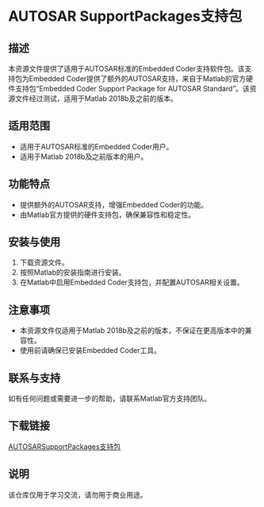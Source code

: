  # AUTOSAR SupportPackages支持包

 ## 描述
 本资源文件提供了适用于AUTOSAR标准的Embedded Coder支持软件包。该支持包为Embedded Coder提供了额外的AUTOSAR支持，来自于Matlab的官方硬件支持包“Embedded Coder Support Package for AUTOSAR Standard”。该资源文件经过测试，适用于Matlab 2018b及之前的版本。

 ## 适用范围
 - 适用于AUTOSAR标准的Embedded Coder用户。
 - 适用于Matlab 2018b及之前版本的用户。

 ## 功能特点
 - 提供额外的AUTOSAR支持，增强Embedded Coder的功能。
 - 由Matlab官方提供的硬件支持包，确保兼容性和稳定性。

 ## 安装与使用
 1. 下载资源文件。
 2. 按照Matlab的安装指南进行安装。
 3. 在Matlab中启用Embedded Coder支持包，并配置AUTOSAR相关设置。

 ## 注意事项
 - 本资源文件仅适用于Matlab 2018b及之前的版本，不保证在更高版本中的兼容性。
 - 使用前请确保已安装Embedded Coder工具。

 ## 联系与支持
 如有任何问题或需要进一步的帮助，请联系Matlab官方支持团队。

 ## 下载链接
 [AUTOSARSupportPackages支持包](https://pan.quark.cn/s/51d135a64ad7)

 ## 说明

 该仓库仅用于学习交流，请勿用于商业用途。

